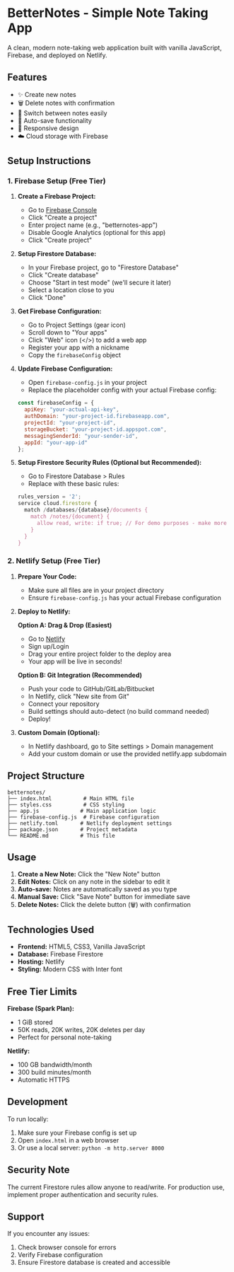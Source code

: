# BetterNotes - Simple Note Taking App

A clean, modern note-taking web application built with vanilla JavaScript, Firebase, and deployed on Netlify.

## Features

- ✨ Create new notes
- 🗑️ Delete notes with confirmation
- 🔄 Switch between notes easily
- 💾 Auto-save functionality
- 📱 Responsive design
- ☁️ Cloud storage with Firebase

## Setup Instructions

### 1. Firebase Setup (Free Tier)

1. **Create a Firebase Project:**
   - Go to [Firebase Console](https://console.firebase.google.com/)
   - Click "Create a project"
   - Enter project name (e.g., "betternotes-app")
   - Disable Google Analytics (optional for this app)
   - Click "Create project"

2. **Setup Firestore Database:**
   - In your Firebase project, go to "Firestore Database"
   - Click "Create database"
   - Choose "Start in test mode" (we'll secure it later)
   - Select a location close to you
   - Click "Done"

3. **Get Firebase Configuration:**
   - Go to Project Settings (gear icon)
   - Scroll down to "Your apps"
   - Click "Web" icon (</>) to add a web app
   - Register your app with a nickname
   - Copy the `firebaseConfig` object

4. **Update Firebase Configuration:**
   - Open `firebase-config.js` in your project
   - Replace the placeholder config with your actual Firebase config:

   ```javascript
   const firebaseConfig = {
     apiKey: "your-actual-api-key",
     authDomain: "your-project-id.firebaseapp.com",
     projectId: "your-project-id",
     storageBucket: "your-project-id.appspot.com",
     messagingSenderId: "your-sender-id",
     appId: "your-app-id"
   };
   ```

5. **Setup Firestore Security Rules (Optional but Recommended):**
   - Go to Firestore Database > Rules
   - Replace with these basic rules:

   ```javascript
   rules_version = '2';
   service cloud.firestore {
     match /databases/{database}/documents {
       match /notes/{document} {
         allow read, write: if true; // For demo purposes - make more restrictive in production
       }
     }
   }
   ```

### 2. Netlify Setup (Free Tier)

1. **Prepare Your Code:**
   - Make sure all files are in your project directory
   - Ensure `firebase-config.js` has your actual Firebase configuration

2. **Deploy to Netlify:**

   **Option A: Drag & Drop (Easiest)**
   - Go to [Netlify](https://netlify.com)
   - Sign up/Login
   - Drag your entire project folder to the deploy area
   - Your app will be live in seconds!

   **Option B: Git Integration (Recommended)**
   - Push your code to GitHub/GitLab/Bitbucket
   - In Netlify, click "New site from Git"
   - Connect your repository
   - Build settings should auto-detect (no build command needed)
   - Deploy!

3. **Custom Domain (Optional):**
   - In Netlify dashboard, go to Site settings > Domain management
   - Add your custom domain or use the provided netlify.app subdomain

## Project Structure

```
betternotes/
├── index.html          # Main HTML file
├── styles.css          # CSS styling
├── app.js             # Main application logic
├── firebase-config.js  # Firebase configuration
├── netlify.toml       # Netlify deployment settings
├── package.json       # Project metadata
└── README.md          # This file
```

## Usage

1. **Create a New Note:** Click the "New Note" button
2. **Edit Notes:** Click on any note in the sidebar to edit it
3. **Auto-save:** Notes are automatically saved as you type
4. **Manual Save:** Click "Save Note" button for immediate save
5. **Delete Notes:** Click the delete button (🗑️) with confirmation

## Technologies Used

- **Frontend:** HTML5, CSS3, Vanilla JavaScript
- **Database:** Firebase Firestore
- **Hosting:** Netlify
- **Styling:** Modern CSS with Inter font

## Free Tier Limits

**Firebase (Spark Plan):**
- 1 GiB stored
- 50K reads, 20K writes, 20K deletes per day
- Perfect for personal note-taking

**Netlify:**
- 100 GB bandwidth/month
- 300 build minutes/month
- Automatic HTTPS

## Development

To run locally:
1. Make sure your Firebase config is set up
2. Open `index.html` in a web browser
3. Or use a local server: `python -m http.server 8000`

## Security Note

The current Firestore rules allow anyone to read/write. For production use, implement proper authentication and security rules.

## Support

If you encounter any issues:
1. Check browser console for errors
2. Verify Firebase configuration
3. Ensure Firestore database is created and accessible 